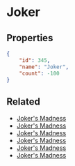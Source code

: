 # Joker

<no description available>

## Properties

```json
{
    "id": 345,
    "name": "Joker",
    "count": -100
}
```

## Related

- [Joker's Madness](../items/9973-joker-s-madness.md)
- [Joker's Madness](../items/9974-joker-s-madness.md)
- [Joker's Madness](../items/9975-joker-s-madness.md)
- [Joker's Madness](../items/9976-joker-s-madness.md)
- [Joker's Madness](../items/9977-joker-s-madness.md)
- [Joker's Madness](../items/9978-joker-s-madness.md)

